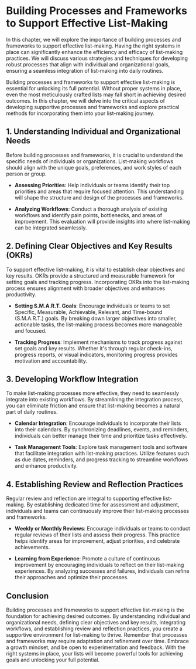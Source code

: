 Building Processes and Frameworks to Support Effective List-Making
===========================================================================

In this chapter, we will explore the importance of building processes and frameworks to support effective list-making. Having the right systems in place can significantly enhance the efficiency and efficacy of list-making practices. We will discuss various strategies and techniques for developing robust processes that align with individual and organizational goals, ensuring a seamless integration of list-making into daily routines.



Building processes and frameworks to support effective list-making is essential for unlocking its full potential. Without proper systems in place, even the most meticulously crafted lists may fall short in achieving desired outcomes. In this chapter, we will delve into the critical aspects of developing supportive processes and frameworks and explore practical methods for incorporating them into your list-making journey.

1\. Understanding Individual and Organizational Needs
----------------------------------------------------

Before building processes and frameworks, it is crucial to understand the specific needs of individuals or organizations. List-making workflows should align with the unique goals, preferences, and work styles of each person or group.

* **Assessing Priorities**: Help individuals or teams identify their top priorities and areas that require focused attention. This understanding will shape the structure and design of the processes and frameworks.

* **Analyzing Workflows**: Conduct a thorough analysis of existing workflows and identify pain points, bottlenecks, and areas of improvement. This evaluation will provide insights into where list-making can be integrated seamlessly.

2\. Defining Clear Objectives and Key Results (OKRs)
---------------------------------------------------

To support effective list-making, it is vital to establish clear objectives and key results. OKRs provide a structured and measurable framework for setting goals and tracking progress. Incorporating OKRs into the list-making process ensures alignment with broader objectives and enhances productivity.

* **Setting S.M.A.R.T. Goals**: Encourage individuals or teams to set Specific, Measurable, Achievable, Relevant, and Time-bound (S.M.A.R.T.) goals. By breaking down larger objectives into smaller, actionable tasks, the list-making process becomes more manageable and focused.

* **Tracking Progress**: Implement mechanisms to track progress against set goals and key results. Whether it's through regular check-ins, progress reports, or visual indicators, monitoring progress provides motivation and accountability.

3\. Developing Workflow Integration
----------------------------------

To make list-making processes more effective, they need to seamlessly integrate into existing workflows. By streamlining the integration process, you can eliminate friction and ensure that list-making becomes a natural part of daily routines.

* **Calendar Integration**: Encourage individuals to incorporate their lists into their calendars. By synchronizing deadlines, events, and reminders, individuals can better manage their time and prioritize tasks effectively.

* **Task Management Tools**: Explore task management tools and software that facilitate integration with list-making practices. Utilize features such as due dates, reminders, and progress tracking to streamline workflows and enhance productivity.

4\. Establishing Review and Reflection Practices
-----------------------------------------------

Regular review and reflection are integral to supporting effective list-making. By establishing dedicated time for assessment and adjustment, individuals and teams can continuously improve their list-making processes and frameworks.

* **Weekly or Monthly Reviews**: Encourage individuals or teams to conduct regular reviews of their lists and assess their progress. This practice helps identify areas for improvement, adjust priorities, and celebrate achievements.

* **Learning from Experience**: Promote a culture of continuous improvement by encouraging individuals to reflect on their list-making experiences. By analyzing successes and failures, individuals can refine their approaches and optimize their processes.

Conclusion
----------

Building processes and frameworks to support effective list-making is the foundation for achieving desired outcomes. By understanding individual and organizational needs, defining clear objectives and key results, integrating workflows, and establishing review and reflection practices, you create a supportive environment for list-making to thrive. Remember that processes and frameworks may require adaptation and refinement over time. Embrace a growth mindset, and be open to experimentation and feedback. With the right systems in place, your lists will become powerful tools for achieving goals and unlocking your full potential.
